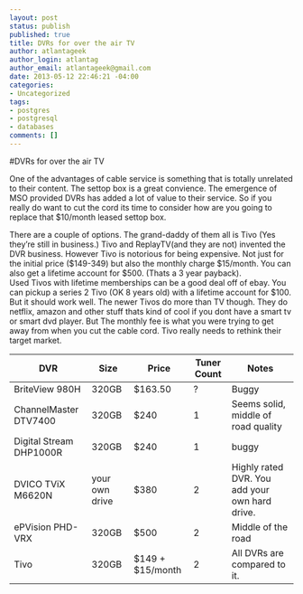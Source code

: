 ```yaml
---
layout: post
status: publish
published: true
title: DVRs for over the air TV
author: atlantageek
author_login: atlantag
author_email: atlantageek@gmail.com
date: 2013-05-12 22:46:21 -04:00
categories: 
- Uncategorized
tags: 
- postgres
- postgresql
- databases
comments: []
---
```

#DVRs for over the air TV

One of the advantages of cable service is something that is totally unrelated to their content.  The settop box is a great convience. The emergence of MSO provided DVRs has added a lot of value to their service. So if you really do want to cut the cord its time to consider how are you going to replace that $10/month leased settop box.

There are a couple of options. The grand-daddy of them  all is Tivo (Yes they’re still in business.) Tivo and ReplayTV(and they are not) invented the DVR business.  However Tivo is notorious for being expensive. Not just for the initial price ($149-349) but also the monthly charge $15/month.  You can also get a lifetime account for $500. (Thats a 3 year payback).  
Used Tivos with lifetime memberships can be a good deal off of ebay. You can pickup a series 2 Tivo (OK 8 years old) with a lifetime account for $100. But it should work well. The newer Tivos do more than TV though.  They do netflix, amazon and other stuff thats kind of cool if you dont have a smart tv or smart dvd player. But The monthly fee is what you were trying to get away from when you cut the cable cord.  Tivo really needs to rethink their target market.

DVR|Size|Price |Tuner Count | Notes
---|----|------|----------- | ------
BriteView 980H| 320GB|$163.50|?|Buggy
ChannelMaster DTV7400| 320GB|$240|1|Seems solid, middle of road quality
Digital Stream DHP1000R| 320GB | $240 | 1 | buggy
DVICO TViX M6620N|your own drive|$380|2|Highly rated DVR. You add your own hard drive.
ePVision PHD-VRX|320GB|$500|2|Middle of the road
Tivo|320GB|$149 + $15/month|2|All DVRs are compared to it.









